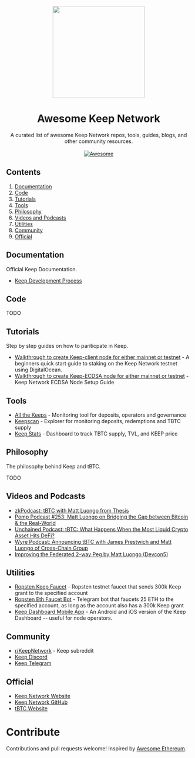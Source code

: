 <div align="center">
  <img width="250px" src="https://miro.medium.com/max/3150/1*0obOHAy-UcdMtIicpqAAKQ.jpeg">

# Awesome Keep Network
A curated list of awesome Keep Network repos, tools, guides, blogs, and other community resources.
<br/>
<br/>
[![Awesome](https://awesome.re/badge.svg)](https://awesome.re)
</div>


## Contents

1. [Documentation](#documentation)
2. [Code](#code)
3. [Tutorials](#tutorials)
4. [Tools](#tools)
5. [Philosophy](#philosophy)
6. [Videos and Podcasts](#videos-and-podcasts)
7. [Utilities](#utilities)
8. [Community](#community)
9. [Official](#official)


## Documentation

Official Keep Documentation.

- [Keep Development Process](https://github.com/keep-network/keep-core/blob/master/docs/development-process.adoc)


## Code

TODO


## Tutorials

Step by step guides on how to pariticpate in Keep.

- [Walkthrough to create Keep-client node for either mainnet or testnet](https://medium.com/@ben_longstaff/a-beginners-quick-start-guide-to-staking-on-the-keep-network-testnet-using-digitalocean-5a74ca60adc3) - A beginners quick start guide to staking on the Keep Network testnet using DigitalOcean.
- [Walkthrough to create Keep-ECDSA node for either mainnet or testnet](https://gist.github.com/afmsavage/8fc19937a6b263f05c3e215d8860629c) - Keep Network ECDSA Node Setup Guide



## Tools

- [All the Keeps](https://allthekeeps.com/deposits) - Monitoring tool for deposits, operators and governance
- [Keepscan](https://keepscan.com/) - Explorer for monitoring deposits, redemptions and TBTC supply
- [Keep Stats](https://keepstats.org/) - Dashboard to track TBTC supply, TVL, and KEEP price



## Philosophy

The philosophy behind Keep and tBTC.

TODO


## Videos and Podcasts

- [zkPodcast: tBTC with Matt Luongo from Thesis](https://www.youtube.com/watch?v=bHz58PFFjrU)
- [Pomp Podcast #253: Matt Luongo on Bridging the Gap between Bitcoin & the Real-World](https://www.youtube.com/watch?v=lKqghJOBtIQ)
- [Unchained Podcast: tBTC: What Happens When the Most Liquid Crypto Asset Hits DeFi?](https://unchainedpodcast.com/tbtc-what-happens-when-the-most-liquid-crypto-asset-hits-defi/)
- [Wyre Podcast: Announcing tBTC with James Prestwich and Matt Luongo of Cross-Chain Group](https://www.alphavoice.io/video/wyre-talks/ep-47-announcing-tbtc-with-james-prestwich-and-matt-luongo-of-cross-chain-group)
- [Improving the Federated 2-way Peg by Matt Luongo (Devcon5)](https://www.youtube.com/watch?v=NHTuLnrDaUA)


## Utilities

- [Ropsten Keep Faucet](http://us-central1-keep-test-f3e0.cloudfunctions.net/keep-faucet-ropsten) - Ropsten testnet faucet that sends 300k Keep grant to the specified account
- [Ropsten Eth Faucet Bot](https://t.me/Faucet_Keep_Ropsen_Bot) - Telegram bot that faucets 25 ETH to the specified account, as long as the account also has a 300k Keep grant
- [Keep Dashboard Mobile App](https://keepdashboard.app/) - An Android and iOS version of the Keep Dashboard -- useful for node operators.


## Community

- [r/KeepNetwork](https://www.reddit.com/r/KeepNetwork/) - Keep subreddit
- [Keep Discord](https://discord.gg/jqxBU4m)
- [Keep Telegram](https://t.me/KeepNetworkOfficial)


## Official

- [Keep Network Website](https://keep.network/)
- [Keep Network GitHub](https://github.com/keep-network)
- [tBTC Website](https://tbtc.network/)


# Contribute

Contributions and pull requests welcome!
Inspired by [Awesome Ethereum](https://github.com/ttumiel/Awesome-Ethereum).
